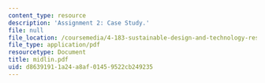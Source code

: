 ```yaml
---
content_type: resource
description: 'Assignment 2: Case Study.'
file: null
file_location: /coursemedia/4-183-sustainable-design-and-technology-research-workshop-spring-2004/d86391911a24a8af01459522cb249235_midlin.pdf
file_type: application/pdf
resourcetype: Document
title: midlin.pdf
uid: d8639191-1a24-a8af-0145-9522cb249235
---
```

